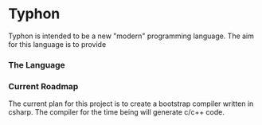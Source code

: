 ﻿# Typhon

Typhon is intended to be a new "modern" programming language.
The aim for this language is to provide

### The Language




### Current Roadmap

The current plan for this project is to create a bootstrap compiler written in csharp. 
The compiler for the time being will generate c/c++ code.